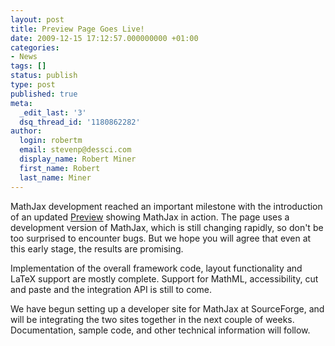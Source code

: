 ```yaml
---
layout: post
title: Preview Page Goes Live!
date: 2009-12-15 17:12:57.000000000 +01:00
categories:
- News
tags: []
status: publish
type: post
published: true
meta:
  _edit_last: '3'
  dsq_thread_id: '1180862282'
author:
  login: robertm
  email: stevenp@dessci.com
  display_name: Robert Miner
  first_name: Robert
  last_name: Miner
---
```


MathJax development reached an important milestone with the introduction of an updated [Preview](/?page_id=13) showing MathJax in action.  The page uses a development version of MathJax, which is still changing rapidly, so don't be too surprised to encounter bugs.  But we hope you will agree that even at this early stage, the results are promising.

Implementation of the overall framework code, layout functionality and LaTeX support are mostly complete. Support for MathML, accessibility, cut and paste and the integration API is still to come.

We have begun setting up a developer site for MathJax at SourceForge, and will be integrating the two sites together in the next couple of weeks.  Documentation, sample code, and other technical information will follow.